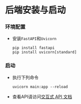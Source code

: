 # 后端安装与启动

### 环境配置
- 安装`FastAPI`和`Uvicorn`
  ```
  pip install fastapi
  pip install uvicorn[standard]
  ```

### 启动
- 执行下列命令
  ```
  uvicorn main:app --reload
  ```
- 查看API请访问[交互式 API 文档](http://127.0.0.1:8000/docs)